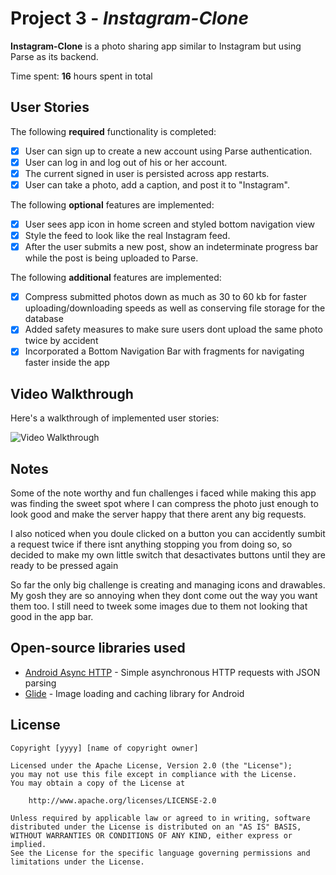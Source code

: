 # Project 3 - *Instagram-Clone*

**Instagram-Clone** is a photo sharing app similar to Instagram but using Parse as its backend.

Time spent: **16** hours spent in total

## User Stories

The following **required** functionality is completed:

- [X] User can sign up to create a new account using Parse authentication.
- [X] User can log in and log out of his or her account.
- [X] The current signed in user is persisted across app restarts.
- [X] User can take a photo, add a caption, and post it to "Instagram".

The following **optional** features are implemented:

- [X] User sees app icon in home screen and styled bottom navigation view
- [X] Style the feed to look like the real Instagram feed.
- [X] After the user submits a new post, show an indeterminate progress bar while the post is being uploaded to Parse.

The following **additional** features are implemented:

- [X] Compress submitted photos down as much as 30 to 60 kb for faster uploading/downloading speeds as well as conserving file storage for the database
- [X] Added safety measures to make sure users dont upload the same photo twice by accident
- [X] Incorporated a Bottom Navigation Bar with fragments for navigating faster inside the app 

## Video Walkthrough

Here's a walkthrough of implemented user stories:

<img src='https://media.giphy.com/media/D1oOxy35559cVxxRRO/giphy.gif' title='Video Walkthrough' width='' alt='Video Walkthrough' />


## Notes

Some of the note worthy and fun challenges i faced while making this app was finding the sweet spot where I can compress the photo just enough to
look good and make the server happy that there arent any big requests.

I also noticed when you doule clicked on a button you can accidently sumbit a request twice if there isnt anything stopping you from doing so, so decided to make my own
little switch that desactivates buttons until they are ready to be pressed again

So far the only big challenge is creating and managing icons and drawables. My gosh they are so annoying when they dont come out the way you want them too. I still need to tweek
some images due to them not looking that good in the app bar.

## Open-source libraries used

- [Android Async HTTP](https://github.com/codepath/CPAsyncHttpClient) - Simple asynchronous HTTP requests with JSON parsing
- [Glide](https://github.com/bumptech/glide) - Image loading and caching library for Android

## License

    Copyright [yyyy] [name of copyright owner]

    Licensed under the Apache License, Version 2.0 (the "License");
    you may not use this file except in compliance with the License.
    You may obtain a copy of the License at

        http://www.apache.org/licenses/LICENSE-2.0

    Unless required by applicable law or agreed to in writing, software
    distributed under the License is distributed on an "AS IS" BASIS,
    WITHOUT WARRANTIES OR CONDITIONS OF ANY KIND, either express or implied.
    See the License for the specific language governing permissions and
    limitations under the License.
